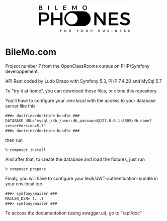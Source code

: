 <p align="center">
  <img src="bilemo_logo_black.png" alt="logo Bilemo" width="300"/>
</p>

# BileMo.com

Project number 7 from the OpenClassRooms cursus on PHP/Symfony developpement.

API Rest coded by Ludo Drapo with Symfony 5.3, PHP 7.4.20 and MySql 5.7

To "try it at home", you can download these files, or clone this repository.

You'll have to configure your .env.local with the access to your database server like this
```
###> doctrine/doctrine-bundle ###
DATABASE_URL="mysql:/db_/user:db_password@127.0.0.1:8889/db_name?serverVersion=5.7"
###> doctrine/doctrine-bundle ###
```
then run
```
% composer install
```
And after that, to create the database and load the fixtures, just run
```
% composer prepare
```
Finaly, you will have to configure your lexik/JWT-authentication-bundle  in your env.local too
```
###> symfony/mailer ###
MAILER_DSN= (...)
###> symfony/mailer ###
```
To access the documentation (using swagger.ui), go to "/api/doc"
